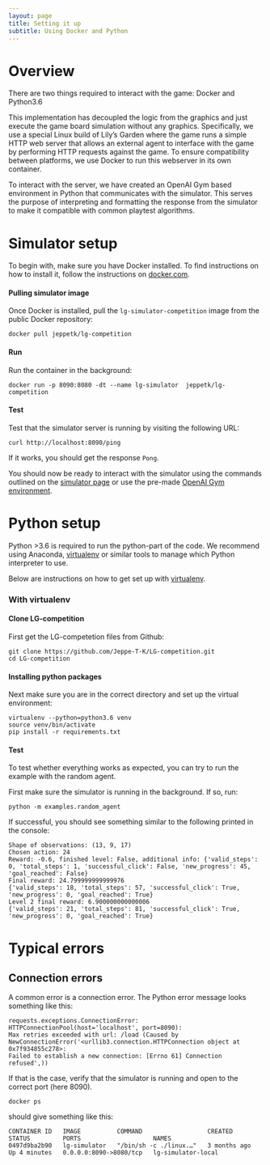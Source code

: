 ```yaml
---
layout: page
title: Setting it up
subtitle: Using Docker and Python
---
```


# Overview

There are two things required to interact with the game: Docker and Python3.6

This implementation has decoupled the logic from the graphics and just execute the game board simulation without any graphics. Specifically, we use a special Linux build of Lily’s Garden where the game runs a simple HTTP web server that allows an external agent to interface with the game by performing HTTP requests against the game.
To ensure compatibility between platforms, we use Docker to run this webserver in its own container.

To interact with the server, we have created an OpenAI Gym based environment in Python that communicates with the simulator.
This serves the purpose of interpreting and formatting the response from the simulator to make it compatible with common playtest algorithms.

# Simulator setup

To begin with, make sure you have Docker installed. To find instructions on how to install it, follow the instructions on [docker.com](https://www.docker.com/).

#### Pulling simulator image

Once Docker is installed, pull the `lg-simulator-competition` image from the public Docker repository:

```
docker pull jeppetk/lg-competition
```

#### Run
Run the container in the background:

```
docker run -p 8090:8080 -dt --name lg-simulator  jeppetk/lg-competition
```

#### Test
Test that the simulator server is running by visiting the following URL:

```
curl http://localhost:8090/ping
```

If it works, you should get the response `Pong`.

You should now be ready to interact with the simulator using the commands outlined on the [simulator page](simulator) or use the pre-made [OpenAI Gym environment](environment).


# Python setup

Python >3.6 is required to run the python-part of the code. We recommend using Anaconda, [virtualenv](https://virtualenv.pypa.io/en/latest/installation.html) or similar tools to manage which Python interpreter to use.

Below are instructions on how to get set up with [virtualenv](https://virtualenv.pypa.io/en/latest/installation.html).

### With virtualenv

#### Clone LG-competition

First get the LG-competetion files from Github:

```
git clone https://github.com/Jeppe-T-K/LG-competition.git
cd LG-competition
```

#### Installing python packages

Next make sure you are in the correct directory and set up the virtual environment:

```
virtualenv --python=python3.6 venv
source venv/bin/activate
pip install -r requirements.txt
```

#### Test
To test whether everything works as expected, you can try to run the example with the random agent.

First make sure the simulator is running in the background. If so, run:

```
python -m examples.random_agent
```

If successful, you should see something similar to the following printed in the console:

```
Shape of observations: (13, 9, 17)
Chosen action: 24
Reward: -0.6, finished level: False, additional info: {'valid_steps': 0, 'total_steps': 1, 'successful_click': False, 'new_progress': 45, 'goal_reached': False}
Final reward: 24.799999999999976
{'valid_steps': 18, 'total_steps': 57, 'successful_click': True, 'new_progress': 0, 'goal_reached': True}
Level 2 final reward: 6.900000000000006
{'valid_steps': 21, 'total_steps': 81, 'successful_click': True, 'new_progress': 0, 'goal_reached': True}
```


# Typical errors

## Connection errors
A common error is a connection error. The Python error message looks something like this:

```
requests.exceptions.ConnectionError: HTTPConnectionPool(host='localhost', port=8090):
Max retries exceeded with url: /load (Caused by NewConnectionError('<urllib3.connection.HTTPConnection object at 0x7f934855c278>:
Failed to establish a new connection: [Errno 61] Connection refused',))
```

If that is the case, verify that the simulator is running and open to the correct port (here 8090).

```
docker ps
```

should give something like this:

```
CONTAINER ID   IMAGE          COMMAND                  CREATED        STATUS         PORTS                    NAMES
0497d9ba2b90   lg-simulator   "/bin/sh -c ./linux.…"   3 months ago   Up 4 minutes   0.0.0.0:8090->8080/tcp   lg-simulator-local
```
